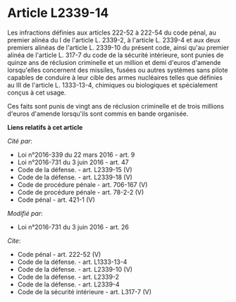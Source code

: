 # Article L2339-14

Les infractions définies aux articles 222-52 à 222-54 du code pénal, au premier alinéa du I de l'article L. 2339-2, à
l'article L. 2339-4 et aux deux premiers alinéas de l'article L. 2339-10 du présent code, ainsi qu'au premier alinéa de
l'article L. 317-7 du code de la sécurité intérieure, sont punies de quinze ans de réclusion criminelle et un million et demi
d'euros d'amende lorsqu'elles concernent des missiles, fusées ou autres systèmes sans pilote capables de conduire à leur
cible des armes nucléaires telles que définies au III de l'article L. 1333-13-4, chimiques ou biologiques et spécialement
conçus à cet usage. 

Ces faits sont punis de vingt ans de réclusion criminelle et de trois millions d'euros d'amende lorsqu'ils sont commis en
bande organisée.

**Liens relatifs à cet article**

_Cité par_:

  - Loi n°2016-339 du 22 mars 2016 - art. 9
  - Loi n°2016-731 du 3 juin 2016 - art. 47
  - Code de la défense. - art. L2339-15 (V)
  - Code de la défense. - art. L2339-18 (V)
  - Code de procédure pénale - art. 706-167 (V)
  - Code de procédure pénale - art. 78-2-2 (V)
  - Code pénal - art. 421-1 (V)

_Modifié par_:

  - Loi n°2016-731 du 3 juin 2016 - art. 26

_Cite_:

  - Code pénal - art. 222-52 (V)
  - Code de la défense. - art. L1333-13-4
  - Code de la défense. - art. L2339-10 (V)
  - Code de la défense. - art. L2339-2
  - Code de la défense. - art. L2339-4
  - Code de la sécurité intérieure - art. L317-7 (V)
